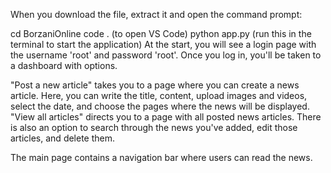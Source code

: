When you download the file, extract it and open the command prompt:

cd BorzaniOnline
code . (to open VS Code)
python app.py (run this in the terminal to start the application)
At the start, you will see a login page with the username 'root' and password 'root'. Once you log in, you'll be taken to a dashboard with options.

"Post a new article" takes you to a page where you can create a news article. Here, you can write the title, content, upload images and videos, select the date, and choose the pages where the news will be displayed.
"View all articles" directs you to a page with all posted news articles.
There is also an option to search through the news you've added, edit those articles, and delete them.

The main page contains a navigation bar where users can read the news.

